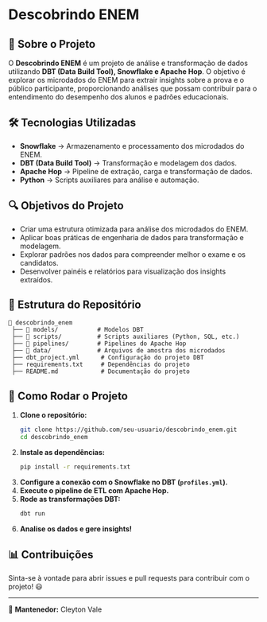 # Descobrindo ENEM

## 📌 Sobre o Projeto
O **Descobrindo ENEM** é um projeto de análise e transformação de dados utilizando **DBT (Data Build Tool), Snowflake e Apache Hop**. O objetivo é explorar os microdados do ENEM para extrair insights sobre a prova e o público participante, proporcionando análises que possam contribuir para o entendimento do desempenho dos alunos e padrões educacionais.

## 🛠️ Tecnologias Utilizadas
- **Snowflake** → Armazenamento e processamento dos microdados do ENEM.
- **DBT (Data Build Tool)** → Transformação e modelagem dos dados.
- **Apache Hop** → Pipeline de extração, carga e transformação de dados.
- **Python** → Scripts auxiliares para análise e automação.

## 🔍 Objetivos do Projeto
- Criar uma estrutura otimizada para análise dos microdados do ENEM.
- Aplicar boas práticas de engenharia de dados para transformação e modelagem.
- Explorar padrões nos dados para compreender melhor o exame e os candidatos.
- Desenvolver painéis e relatórios para visualização dos insights extraídos.

## 📂 Estrutura do Repositório
```
📂 descobrindo_enem
 ├── 📁 models/           # Modelos DBT
 ├── 📁 scripts/          # Scripts auxiliares (Python, SQL, etc.)
 ├── 📁 pipelines/        # Pipelines do Apache Hop
 ├── 📁 data/             # Arquivos de amostra dos microdados
 ├── dbt_project.yml      # Configuração do projeto DBT
 ├── requirements.txt     # Dependências do projeto
 ├── README.md            # Documentação do projeto
```

## 🚀 Como Rodar o Projeto
1. **Clone o repositório:**
   ```sh
   git clone https://github.com/seu-usuario/descobrindo_enem.git
   cd descobrindo_enem
   ```
2. **Instale as dependências:**
   ```sh
   pip install -r requirements.txt
   ```
3. **Configure a conexão com o Snowflake no DBT (`profiles.yml`).**
4. **Execute o pipeline de ETL com Apache Hop.**
5. **Rode as transformações DBT:**
   ```sh
   dbt run
   ```
6. **Analise os dados e gere insights!**

## 📊 Contribuições
Sinta-se à vontade para abrir issues e pull requests para contribuir com o projeto! 😃

---
📌 **Mantenedor:** Cleyton Vale



